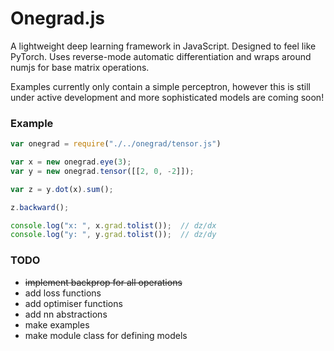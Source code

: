 #  Onegrad.js

A lightweight deep learning framework in JavaScript. Designed to feel like PyTorch. Uses reverse-mode automatic differentiation and wraps around numjs for base matrix operations.

Examples currently only contain a simple perceptron, however this is still under active development and more sophisticated models are coming soon!

### Example
```javascript
var onegrad = require("./../onegrad/tensor.js")

var x = new onegrad.eye(3);
var y = new onegrad.tensor([[2, 0, -2]]);

var z = y.dot(x).sum();

z.backward();

console.log("x: ", x.grad.tolist());  // dz/dx
console.log("y: ", y.grad.tolist());  // dz/dy
```

### TODO
- ~~implement backprop for all operations~~
- add loss functions
- add optimiser functions
- add nn abstractions
- make examples
- make module class for defining models
